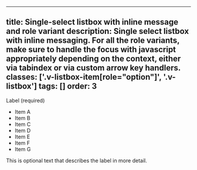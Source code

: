 <!--
 *              © 2025 Visa
 *
 * Licensed under the Apache License, Version 2.0 (the "License");
 * you may not use this file except in compliance with the License.
 * You may obtain a copy of the License at
 *
 *         http://www.apache.org/licenses/LICENSE-2.0
 *
 * Unless required by applicable law or agreed to in writing, software
 * distributed under the License is distributed on an "AS IS" BASIS,
 * WITHOUT WARRANTIES OR CONDITIONS OF ANY KIND, either express or implied.
 * See the License for the specific language governing permissions and
 * limitations under the License.
 *
 -->
---
title: Single-select listbox with inline message and role variant 
description: Single select listbox with inline messaging. For all the role variants, make sure to handle the focus with javascript appropriately depending on the context, either via tabindex or via custom arrow key handlers. 
classes: ['.v-listbox-item[role="option"]', '.v-listbox']
tags: []
order: 3
---

<label class="v-label" for="single-select-messaging-listbox-2" id="single-select-messaging-listbox-label-2">
  Label (required)
</label>
<div class="v-listbox-container">
  <ul aria-labelledby="single-select-messaging-listbox-label-2 single-select-messaging-listbox-message-2" class="v-listbox v-listbox-scroll" id="single-select-messaging-listbox-2" role="listbox" tabindex="0">
    <li aria-selected="false" class="v-listbox-item" role="option">
      <span class="v-radio v-flex-shrink-0">
      </span>
      Item A
    </li>
    <li aria-selected="false" class="v-listbox-item" role="option">
      <span class="v-radio v-flex-shrink-0">
      </span>
      Item B
    </li>
    <li aria-selected="false" class="v-listbox-item" role="option">
      <span class="v-radio v-flex-shrink-0">
      </span>
      Item C
    </li>
    <li aria-selected="false" class="v-listbox-item" role="option">
      <span class="v-radio v-flex-shrink-0">
      </span>
      Item D
    </li>
    <li aria-selected="false" class="v-listbox-item" role="option">
      <span class="v-radio v-flex-shrink-0">
      </span>
      Item E
    </li>
    <li aria-selected="false" class="v-listbox-item" role="option">
      <span class="v-radio v-flex-shrink-0">
      </span>
      Item F
    </li>
    <li aria-selected="false" class="v-listbox-item" role="option">
      <span class="v-radio v-flex-shrink-0">
      </span>
      Item G
    </li>
  </ul>
</div>
<div class="v-input-message" id="single-select-messaging-listbox-message-2">
  This is optional text that describes the label in more detail.
</div>
